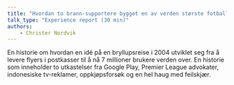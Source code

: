 ```yaml
---
title: "Hvordan to brann-supportere bygget en av verden største fotball-apper"
talk_type: "Experience report (30 min)"
authors:
    - Christer Nordvik
---
```

En historie om hvordan en idé på en bryllupsreise i 2004 utviklet seg fra å levere flyers i postkasser til å nå 7 millioner brukere verden over. En historie som inneholder to utkastelser fra Google Play, Premier League advokater, indonesiske tv-reklamer, oppkjøpsforsøk og en hel haug med feilskjær. 
